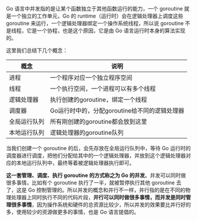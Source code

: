 Go 语言中并发指的是让某个函数独立于其他函数运行的能力，一个 goroutine 就是一个独立的工作单元，Go 的 runtime（运行时）会在逻辑处理器上调度这些 goroutine 来运行，一个逻辑处理器绑定一个操作系统线程，所以说 goroutine 不是线程，它是一个协程，也是这个原因，它是由 Go 语言运行时本身的算法实现的。

这里我们总结下几个概念：

| **概念**     | **说明**                                      |
| ------------ | --------------------------------------------- |
| 进程         | 一个程序对应一个独立程序空间                  |
| 线程         | 一个执行空间，一个进程可以有多个线程          |
| 逻辑处理器   | 执行创建的goroutine，绑定一个线程             |
| 调度器       | Go运行时中的，分配goroutine给不同的逻辑处理器 |
| 全局运行队列 | 所有刚创建的goroutine都会放到这里             |
| 本地运行队列 | 逻辑处理器的goroutine队列                     |

当我们创建一个 goroutine 的后，会先存放在全局运行队列中，等待 Go 运行时的调度器进行调度，把他们分配给其中的一个逻辑处理器，并放到这个逻辑处理器对应的本地运行队列中，最终等着被逻辑处理器执行即可。

**这一套管理、调度、执行 goroutine 的方式称之为 Go 的并发**。并发可以同时做很多事情，比如有个 goroutine 执行了一半，就被暂停执行其他 goroutine 去了，这是 Go 控制管理的。所以并发的概念和并行不一样，并行指的是在不同的物理处理器上同时执行不同的代码片段，**并行可以同时做很多事情，而并发是同时管理很多事情**，因为操作系统和硬件的总资源比较少，所以并发的效果要比并行好的多，使用较少的资源做更多的事情，也是 Go 语言提倡的。